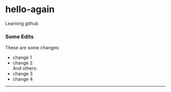 # hello-again
Learning github  
### Some Edits  
These are some changes:
- change 1  
- change 2  
And others:  
- change 3  
- change 4  

---  
